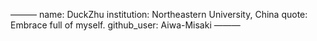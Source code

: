 ———
name: DuckZhu 
institution: Northeastern University, China
quote: Embrace full of myself. 
github_user: Aiwa-Misaki
———
